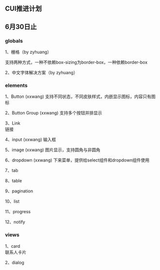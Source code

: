 ## CUI推进计划

## 6月30日止

### globals
1、栅格（by zyhuang）

支持两种方式，一种不依赖box-sizing为border-box，一种依赖border-box

2、中文字体解决方案（by zyhuang）

### elements
1、Button   (xxwang)
	支持不同状态，不同皮肤样式，内嵌显示图标，内容只有图标

2、Button Group  (xxwang)
	支持多个按钮并排显示

3、Link  
	链接

4、input  (xxwang)
	输入框

5、image  (xxwang)
	图片显示，支持圆角与非圆角

6、dropdown  (xxwang)
	下来菜单，提供给select组件和dropdown组件使用

7、tab
	
8、table

9、pagination

10、list

11、progress

12、notify

### views
1、card  
	联系人卡片

2、dialog
